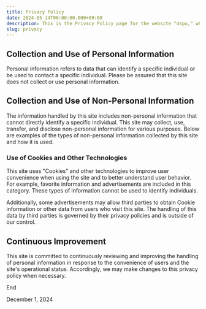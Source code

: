 ```yaml
---
title: Privacy Policy
date: 2024-05-14T00:00:00.000+09:00
description: This is the Privacy Policy page for the website "4spu," which aims to make Rakuten Super Points (SPU) easy to understand. You can review how we handle data, personal information, and the data we collect.
slug: privacy
---
```


## Collection and Use of Personal Information
Personal information refers to data that can identify a specific individual or be used to contact a specific individual. Please be assured that this site does not collect or use personal information.

## Collection and Use of Non-Personal Information
The information handled by this site includes non-personal information that cannot directly identify a specific individual. This site may collect, use, transfer, and disclose non-personal information for various purposes. Below are examples of the types of non-personal information collected by this site and how it is used.

### Use of Cookies and Other Technologies
This site uses "Cookies" and other technologies to improve user convenience when using the site and to better understand user behavior. For example, favorite information and advertisements are included in this category. These types of information cannot be used to identify individuals.

Additionally, some advertisements may allow third parties to obtain Cookie information or other data from users who visit this site. The handling of this data by third parties is governed by their privacy policies and is outside of our control.

## Continuous Improvement
This site is committed to continuously reviewing and improving the handling of personal information in response to the convenience of users and the site's operational status. Accordingly, we may make changes to this privacy policy when necessary.

End

December 1, 2024
